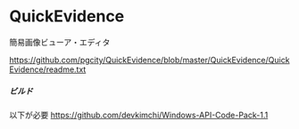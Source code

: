 # QuickEvidence

簡易画像ビューア・エディタ

https://github.com/pgcity/QuickEvidence/blob/master/QuickEvidence/QuickEvidence/readme.txt

##### ビルド

以下が必要
https://github.com/devkimchi/Windows-API-Code-Pack-1.1
